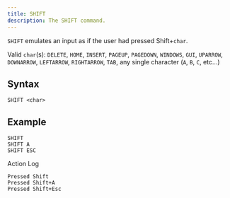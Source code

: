 ```yaml
---
title: SHIFT
description: The SHIFT command.
---
```


`SHIFT` emulates an input as if the user had pressed Shift+`char`.

Valid `char`(s): `DELETE`, `HOME`, `INSERT`, `PAGEUP`, `PAGEDOWN`, `WINDOWS`, `GUI`, `UPARROW`, `DOWNARROW`, `LEFTARROW`, `RIGHTARROW`, `TAB`, any single character (`A`, `B`, `C`, etc...)

## Syntax
```
SHIFT <char>
```

## Example
```
SHIFT
SHIFT A
SHIFT ESC
```

Action Log
```
Pressed Shift
Pressed Shift+A
Pressed Shift+Esc
```